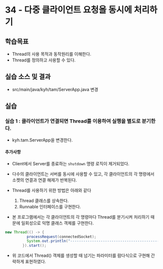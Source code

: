 # 34 - 다중 클라이언트 요청을 동시에 처리하기

## 학습목표
- Thread의 사용 목적과 동작원리를 이해한다.
- Thread를 정의하고 사용할 수 있다.
   
## 실습 소스 및 결과

- src/main/java/kyh/tam/ServerApp.java 변경

## 실습
### 실습 1 : 클라이언트가 연결되면 Thread를 이용하여 실행을 별도로 분기한다.

- kyh.tam.ServerApp을 변경한다.

#### 추가사항
- Client에서 Server를 종료하는 `shutdown` 명령 로직이 제거되었다.
- 다수의 클라이언트는 서버를 동시에 사용할 수 있고, 각 클라이언트의 각 명령에서 소켓의 연결과 연결 해제가 반복된다.

- Thread를 사용하기 위한 방법은 아래와 같다
  1. Thread 클래스를 상속한다.
  2. Runnable 인터페이스를 구현한다.

- 본 프로그램에서는 각 클라이언트의 각 명령마다 Thread를 분기시켜 처리하기 때문에 일회성으로 익명 클래스 객체를 구현한다.
```java
new Thread(() -> {
          processRequest(connectedSocket);
          System.out.println("--------------------------------------------------");
        }).start();
```
- 위 코드에서 Thread() 객체를 생성할 때 넘기는 파라미터를 람다식으로 구현해 간략하게 표현하였다.